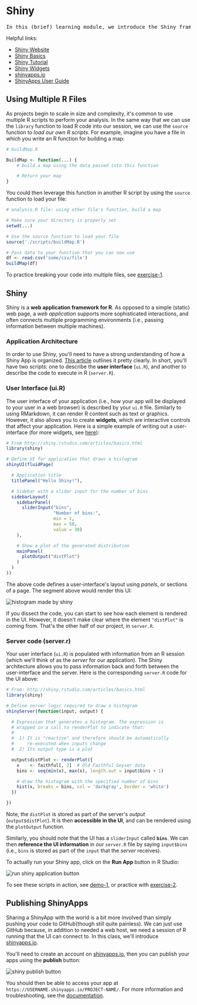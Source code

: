 # Shiny
<pre>
In this (brief) learning module, we introduce the Shiny framework for building interactive applications in R. Shiny provides a structure for communicating between a user-interface (i.e., a web-browser) and an R session. This not only enables developers to create <b>interactive</b> graphics, but provides a way for users to interact directly with a R session (without writing any code!).
</pre>

Helpful links:

- [Shiny Website](http://shiny.rstudio.com/)
- [Shiny Basics](http://shiny.rstudio.com/articles/basics.html)
- [Shiny Tutorial](http://shiny.rstudio.com/tutorial/)
- [Shiny Widgets](http://shiny.rstudio.com/gallery/widget-gallery.html)
- [shinyapps.io](https://www.shinyapps.io)
- [ShinyApps User Guide](http://docs.rstudio.com/shinyapps.io/index.html)

## Using Multiple R Files
As projects begin to scale in size and complexity, it's common to use multiple R scripts to perform your analysis. In the same way that we can use the `library` function to load R code into our session, we can use the `source` function to _load our own R scripts_. For example, imagine you have a file in which you write an R function for building a map:

```r
# buildMap.R

BuildMap <- function(...) {
    # build a map using the data passed into this function

    # Return your map
}
```

You could then leverage this function in another R script by using the `source` function to load your file:

```r
# analysis.R file: using other file's function, build a map

# Make sure your directory is properly set
setwd(...)

# Use the source function to load your file
source('./scripts/buildMap.R')

# Pass data to your function that you can now use
df <- read.csv('some/csv/file')
buildMap(df)
```

To practice breaking your code into multiple files, see [exercise-1](http://github.com/info201-s17/m18-shiny/tree/master/exercise-1).

## Shiny
Shiny is a **web application framework for R**. As opposed to a simple (static) web page, a _web application_ supports more sophisticated interactions, and often connects multiple programming environments (i.e., passing information between multiple machines).

### Application Architecture
In order to use Shiny, you'll need to have a strong understanding of how a Shiny App is organized. [This article](http://shiny.rstudio.com/articles/basics.html) outlines it pretty clearly. In short, you'll have two scripts: one to describe the **user interface** (`ui.R`), and another to describe the code to execute in R (`server.R`).

### User Interface (ui.R)
The user interface of your application (i.e., how your app will be displayed to your user in a web browser) is described by your `ui.R` file. Similarly to using RMarkdown, it can render R content such as text or graphics. However, it also allows you to create **widgets**, which are interactive controls that affect your application. Here is a simple example of writing out a user-interface (for more widgets, see [here](http://shiny.rstudio.com/gallery/widget-gallery.html)):

```r
# From http://shiny.rstudio.com/articles/basics.html
library(shiny)

# Define UI for application that draws a histogram
shinyUI(fluidPage(

  # Application title
  titlePanel("Hello Shiny!"),

  # Sidebar with a slider input for the number of bins
  sidebarLayout(
    sidebarPanel(
      sliderInput("bins",
                  "Number of bins:",
                  min = 1,
                  max = 50,
                  value = 30)
    ),

    # Show a plot of the generated distribution
    mainPanel(
      plotOutput("distPlot")
    )
  )
))
```

The above code defines a user-interface's layout using _panels_, or sections of a page. The segment above would render this UI:

![histogram made by shiny](m18-imgs/shiny-histogram.png)

If you dissect the code, you can start to see how each element is rendered in the UI. However, it doesn't make clear where the element `"distPlot"` is coming from. That's the other half of our project, in `server.R`.

### Server code (server.r)
Your user interface (`ui.R`) is populated with information from an R session (which we'll think of as the _server_ for our application). The Shiny architecture allows you to pass information back and forth between the user-interface and the server. Here is the corresponding `server.R` code for the UI above:

```r
# From: http://shiny.rstudio.com/articles/basics.html
library(shiny)

# Define server logic required to draw a histogram
shinyServer(function(input, output) {

  # Expression that generates a histogram. The expression is
  # wrapped in a call to renderPlot to indicate that:
  #
  #  1) It is "reactive" and therefore should be automatically
  #     re-executed when inputs change
  #  2) Its output type is a plot

  output$distPlot <- renderPlot({
    x    <- faithful[, 2]  # Old Faithful Geyser data
    bins <- seq(min(x), max(x), length.out = input$bins + 1)

    # draw the histogram with the specified number of bins
    hist(x, breaks = bins, col = 'darkgray', border = 'white')
  })

})
```

Note, the `distPlot` is stored as part of the server's _output_ (`output$distPlot`). It is then **accessible in the UI**, and can be rendered using the `plotOutput` function.

Similarly, you should note that the UI has a `sliderInput` called **`bins`**. We can then **reference the UI information** in our `server.R` file by saying `input$bins` (i.e., `bins` is stored as part of the `input` that the _server_ receives).

To actually run your Shiny app, click on the **Run App** button in R Studio:

![run shiny application button](m18-imgs/run-app.png)

To see these scripts in action, see [demo-1](demo-1), or practice with [exercise-2](http://github.com/info201-s17/m18-shiny/tree/master/exercise-2).

## Publishing ShinyApps
Sharing a ShinyApp with the world is a bit more involved than simply pushing your code to GitHub(though still quite painless). We can just use GitHub because, in addition to needed a web host, we need a session of R running that the UI can connect to. In this class, we'll introduce [shinyapps.io](https://www.shinyapps.io).

You'll need to create an account on [shinyapps.io](https://www.shinyapps.io), then you can publish your apps using the **publish** button:

![shiny publish button](m18-imgs/publish-app.png)

You should then be able to access your app at `https://USERNAME.shinyapps.io/PROJECT-NAME/`. For more information and troubleshooting, see the [documentation](http://docs.rstudio.com/shinyapps.io/index.html).
